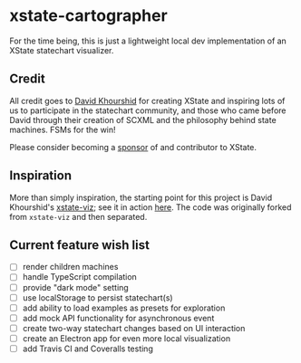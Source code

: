 # xstate-cartographer

For the time being, this is just a lightweight local dev implementation of an XState statechart visualizer.

## Credit

All credit goes to [David Khourshid](https://github.com/davidkpiano) for creating XState and inspiring lots of us to participate in the statechart community, and those who came before David through their creation of SCXML and the philosophy behind state machines. FSMs for the win!

Please consider becoming a [sponsor](https://opencollective.com/xstate) of and contributor to XState.

## Inspiration

More than simply inspiration, the starting point for this project is David Khourshid's [xstate-viz](https://github.com/statecharts/xstate-viz); see it in action [here](https://statecharts.github.io/xstate-viz/). The code was originally forked from `xstate-viz` and then separated.

## Current feature wish list

- [ ] render children machines
- [ ] handle TypeScript compilation
- [ ] provide "dark mode" setting
- [ ] use localStorage to persist statechart(s)
- [ ] add ability to load examples as presets for exploration
- [ ] add mock API functionality for asynchronous event
- [ ] create two-way statechart changes based on UI interaction
- [ ] create an Electron app for even more local visualization
- [ ] add Travis CI and Coveralls testing
